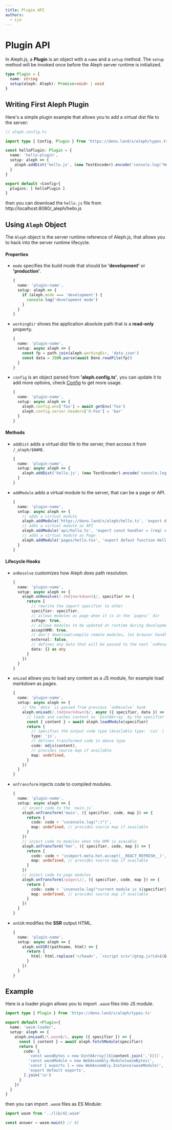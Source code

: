 ```yaml
---
title: Plugin API
authors:
  - ije
---
```


# Plugin API

In Aleph.js, a **Plugin** is an object with a `name` and a `setup` method. The `setup` method will be invoked once before the Aleph server runtime is initialized.

```ts
type Plugin = {
  name: string
  setup(aleph: Aleph): Promise<void> | void
}
```

## Writing First Aleph Plugin

Here's a simple plugin example that allows you to add a virtual dist file to the server:

```ts
// aleph.config.ts

import type { Config, Plugin } from 'https://deno.land/x/aleph/types.ts'

const helloPlugin: Plugin = {
  name: 'hello-plugin',
  setup: aleph => {
    aleph.addDist('hello.js', (new TextEncoder).encode('console.log("Hello World!")'))
  }
}

export default <Config>{
  plugins: [ helloPlugin ]
}
```

then you can download the `hello.js` file from http://localhost:8080/_aleph/hello.js

## Using `Aleph` Object

The `Aleph` object is the server runtime reference of Aleph.js, that allows you to hack into the server runtime lifecycle.

#### Properties

- `mode` specifies the build mode that should be **'development'** or **'production'**.
  ```ts
  {
    name: 'plugin-name',
    setup: aleph => {
      if (aleph.mode === 'development') {
        console.log('development mode')
      }
    }
  }
  ```
- `workingDir` shows the application absolute path that is a **read-only** property.
  ```ts
  {
    name: 'plugin-name',
    setup: async aleph => {
      const fp = path.join(aleph.workingDir, 'data.json')
      const data = JSON.parse(await Deno.readFile(fp))
    }
  }
  ```
- `config` is an object parsed from **'aleph.config.ts'**, you can update it to add more options, check [Config](/docs/api-reference/config) to get more usage.
  ```ts
  {
    name: 'plugin-name',
    setup: async aleph => {
      aleph.config.env['foo'] = await getEnv('foo')
      aleph.config.server.headers['X-Foo'] = 'bar'
    }
  }
  ```

#### Methods

- `addDist` adds a virtual dist file to the server, then access it from `/_aleph/$NAME`.
  ```ts
  {
    name: 'plugin-name',
    setup: async aleph => {
      aleph.addDist('hello.js', (new TextEncoder).encode('console.log("Hello World!")'))
    }
  }
  ```
- `addModule` adds a virtual module to the server, that can be a page or API.
  ```ts
  {
    name: 'plugin-name',
    setup: async aleph => {
      // adds a virtual module
      aleph.addModule('https://deno.land/x/aleph/hello.ts', 'export default { ... }')
      // adds a virtual module as API
      aleph.addModule('api/hello.ts', 'export const handler = (req) => { ... }')
      // adds a virtual module as Page
      aleph.addModule('pages/hello.tsx', 'export defaut function Hello() { ... }')
    }
  }
  ```

#### Lifecycle Hooks

- `onResolve` customizes how Aleph does path resolution.
  ```ts
  {
    name: 'plugin-name',
    setup: async aleph => {
      aleph.onResolve(/.(md|markdown)$/, specifier => {
        return {
          // rewrite the import specifier to other
          specifier: specifier,
          // allows modules as page when it is in the `pages/` dir
          asPage: true,
          // allows modules to be updated at runtime during development
          acceptHMR: true,
          // don't download/compile remote modules, let browser handles it
          external: false,
          // defines any data that will be passed to the next `onResolve` hook
          data: {} as any
        }
      })
    }
  }
  ```
- `onLoad` allows you to load any content as a JS module, for example load
_markdown_ as pages.
  ```ts
  {
    name: 'plugin-name',
    setup: async aleph => {
      // the `data` is passed from previous `onResolve` hook
      aleph.onLoad(/.(md|markdown)$/, async ({ specifier, data }) => {
        // loads and caches content as `Uint8Array` by the specifier
        const { content } = await aleph.loadModule(specifier)
        return {
          // specifies the output code type (Available type: `css` | `js` | `jsx` | `ts` | `tsx`)
          type: 'js',
          // defines transformed code in above type
          code: mdjs(content),
          // provides source map if available
          map: undefined,
        }
      })
    }
  }
  ```
- `onTransform` injects code to compiled modules.
  ```ts
  {
    name: 'plugin-name',
    setup: async aleph => {
      // inject code to the `main.js`
      aleph.onTransform('main', ({ specifier, code, map }) => {
        return {
          code: code + '\nconsole.log(":)")',
          map: undefined, // provides source map if available
        }
      })
      // inject code to modules when the HMR is avaiable
      aleph.onTransform('hmr', ({ specifier, code, map }) => {
        return {
          code: code + '\nimport.meta.hot.accept(__REACT_REFRESH__)',
          map: undefined, // provides source map if available
        }
      })
      // inject code to page modules
      aleph.onTransform(/pages\//, ({ specifier, code, map }) => {
        return {
          code: code + `\nconsole.log("current module is ${specifier}")`,
          map: undefined, // provides source map if available
        }
      })
    }
  }
  ```
- `onSSR` modifies the **SSR** output HTML.
  ```ts
  {
    name: 'plugin-name',
    setup: async aleph => {
      aleph.onSSR((pathname, html) => {
        return {
          html: html.replace('</head>', `<script src="/gtag.js?id=${GTAG}" async></script></head>`)
        }
      })
    }
  }
  ```

## Example

Here is a loader plugin allows you to import `.wasm` files into JS module.

```ts
import type { Plugin } from 'https://deno.land/x/aleph/types.ts'

export default <Plugin>{
  name: 'wasm-loader',
  setup: aleph => {
    aleph.onLoad(/\.wasm$/i, async ({ specifier }) => {
      const { content } = await aleph.fetchModule(specifier)
      return {
        code: [
          `const wasmBytes = new Uint8Array([${content.join(',')}])`,
          'const wasmModule = new WebAssembly.Module(wasmBytes)',
          'const { exports } = new WebAssembly.Instance(wasmModule)',
          'export default exports',
        ].join('\n')
      }
    })
  }
}
```

then you can import `.wasm` files as ES Module:

```ts
import wasm from '../lib/42.wasm'

const answer = wasm.main() // 42
```

